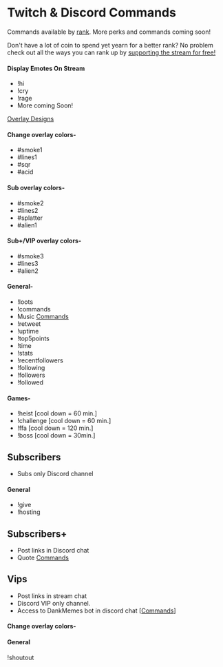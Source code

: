 # Twitch & Discord Commands
Commands available by [rank](https://github.com/Badgerdox/BadgerdoxTwitchFAQ/blob/master/Ranks.md). 
More perks and commands coming soon!

 Don't have a lot of coin to spend yet yearn for a better rank? 
 No problem check out all the ways you can rank up by
 [supporting the stream for free!](https://github.com/Badgerdox/BadgerdoxTwitchFAQ/blob/master/Contributing.md) 


#### Display Emotes On Stream
+ !hi
+ !cry
+ !rage
+ More coming Soon!


[Overlay Designs](https://imgur.com/a/eDu3yvB)
#### Change overlay colors-
+ #smoke1
+ #lines1
+ #sqr
+ #acid

#### Sub overlay colors-
+ #smoke2
+ #lines2
+ #splatter
+ #alien1

#### Sub+/VIP overlay colors-
+ #smoke3
+ #lines3
+ #alien2

#### General-
+ !loots
+ !commands
+ Music [Commands](https://github.com/StreamlabsSupport/Streamlabs-Chatbot/wiki/Built-in-Commands#songrequest)
+ !retweet
+ !uptime
+ !top5points
+ !time
+ !stats
+ !recentfollowers
+ !following
+ !followers
+ !followed

#### Games-
+ !heist [cool down = 60 min.] 
+ !challenge [cool down = 60 min.] 
+ !ffa [cool down = 120 min.]
+ !boss [cool down = 30min.]

## Subscribers
+ Subs only Discord channel



#### General
+ !give
+ !hosting

## Subscribers+
+ Post links in Discord chat
+ Quote [Commands](https://github.com/StreamlabsSupport/Streamlabs-Chatbot/wiki/Built-in-Commands#quotes)



## Vips

+ Post links in stream chat
+ Discord VIP only channel.
+ Access to DankMemes bot in discord chat [[Commands](https://dankmemer.lol/commands)]

#### Change overlay colors-

#### General
!shoutout
